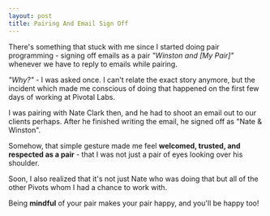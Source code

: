 ```yaml
---
layout: post
title: Pairing And Email Sign Off
---
```


There's something that stuck with me since I started doing pair programming -
signing off emails as a pair *"Winston and [My Pair]"*
whenever we have to reply to emails while pairing.

*"Why?"* - I was asked once. I can't relate the exact story anymore, but the incident
which made me conscious of doing that happened on the first few days of working at Pivotal Labs.

I was pairing with Nate Clark then, and he had to shoot an email out to our clients perhaps. After he finished writing the email, he signed off as "Nate & Winston".

Somehow, that simple gesture made me feel **welcomed, trusted, and respected as a pair** - that I was not just a pair of eyes looking over his shoulder.

Soon, I also realized that it's not just Nate who was doing that but all of the other Pivots whom I had a chance to work with.

Being **mindful** of your pair makes your pair happy, and you'll be happy too!
